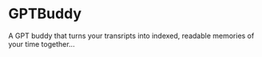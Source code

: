 # GPTBuddy
A GPT buddy that turns your transripts into indexed, readable memories of your time together...
